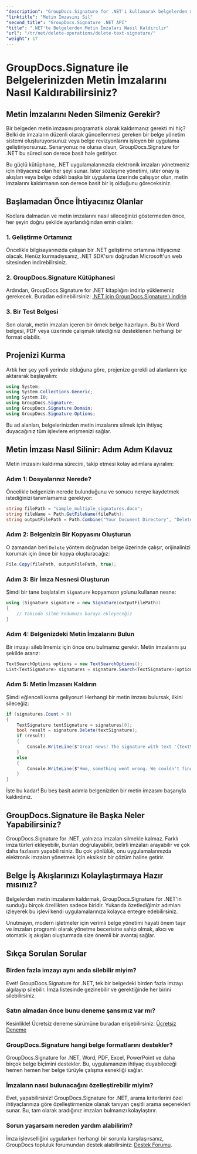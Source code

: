 ```yaml
---
"description": "GroupDocs.Signature for .NET'i kullanarak belgelerden metin imzalarını kolayca nasıl sileceğinizi öğrenin. Belge iş akışlarınızı kolaylaştırmak için mükemmeldir."
"linktitle": "Metin İmzasını Sil"
"second_title": "GroupDocs.Signature .NET API"
"title": ".NET'te Belgelerden Metin İmzaları Nasıl Kaldırılır"
"url": "/tr/net/delete-operations/delete-text-signature/"
"weight": 17
---
```


# GroupDocs.Signature ile Belgelerinizden Metin İmzalarını Nasıl Kaldırabilirsiniz?

## Metin İmzalarını Neden Silmeniz Gerekir?

Bir belgeden metin imzasını programatik olarak kaldırmanız gerekti mi hiç? Belki de imzaların düzenli olarak güncellenmesi gereken bir belge yönetim sistemi oluşturuyorsunuz veya belge revizyonlarını işleyen bir uygulama geliştiriyorsunuz. Senaryonuz ne olursa olsun, GroupDocs.Signature for .NET bu süreci son derece basit hale getiriyor.

Bu güçlü kütüphane, .NET uygulamalarınızda elektronik imzaları yönetmeniz için ihtiyacınız olan her şeyi sunar. İster sözleşme yönetimi, ister onay iş akışları veya belge odaklı başka bir uygulama üzerinde çalışıyor olun, metin imzalarını kaldırmanın son derece basit bir iş olduğunu göreceksiniz.

## Başlamadan Önce İhtiyacınız Olanlar

Kodlara dalmadan ve metin imzalarını nasıl sileceğinizi göstermeden önce, her şeyin doğru şekilde ayarlandığından emin olalım:

### 1. Geliştirme Ortamınız

Öncelikle bilgisayarınızda çalışan bir .NET geliştirme ortamına ihtiyacınız olacak. Henüz kurmadıysanız, .NET SDK'sını doğrudan Microsoft'un web sitesinden indirebilirsiniz.

### 2. GroupDocs.Signature Kütüphanesi

Ardından, GroupDocs.Signature for .NET kitaplığını indirip yüklemeniz gerekecek. Buradan edinebilirsiniz: [.NET için GroupDocs.Signature'ı indirin](https://releases.groupdocs.com/signature/net/)

### 3. Bir Test Belgesi

Son olarak, metin imzaları içeren bir örnek belge hazırlayın. Bu bir Word belgesi, PDF veya üzerinde çalışmak istediğiniz desteklenen herhangi bir format olabilir.

## Projenizi Kurma

Artık her şey yerli yerinde olduğuna göre, projenize gerekli ad alanlarını içe aktararak başlayalım:

```csharp
using System;
using System.Collections.Generic;
using System.IO;
using GroupDocs.Signature;
using GroupDocs.Signature.Domain;
using GroupDocs.Signature.Options;
```

Bu ad alanları, belgelerinizden metin imzalarını silmek için ihtiyaç duyacağınız tüm işlevlere erişmenizi sağlar.

## Metin İmzası Nasıl Silinir: Adım Adım Kılavuz

Metin imzasını kaldırma sürecini, takip etmesi kolay adımlara ayıralım:

### Adım 1: Dosyalarınız Nerede?

Öncelikle belgenizin nerede bulunduğunu ve sonucu nereye kaydetmek istediğinizi tanımlamamız gerekiyor:

```csharp
string filePath = "sample_multiple_signatures.docx";
string fileName = Path.GetFileName(filePath);
string outputFilePath = Path.Combine("Your Document Directory", "DeleteText", fileName);
```

### Adım 2: Belgenizin Bir Kopyasını Oluşturun

O zamandan beri `Delete` yöntem doğrudan belge üzerinde çalışır, orijinalinizi korumak için önce bir kopya oluşturacağız:

```csharp
File.Copy(filePath, outputFilePath, true);
```

### Adım 3: Bir İmza Nesnesi Oluşturun

Şimdi bir tane başlatalım `Signature` kopyamızın yolunu kullanan nesne:

```csharp
using (Signature signature = new Signature(outputFilePath))
{
    // Yakında silme kodumuzu buraya ekleyeceğiz
}
```

### Adım 4: Belgenizdeki Metin İmzalarını Bulun

Bir imzayı silebilmemiz için önce onu bulmamız gerekir. Metin imzalarını şu şekilde ararız:

```csharp
TextSearchOptions options = new TextSearchOptions();
List<TextSignature> signatures = signature.Search<TextSignature>(options);
```

### Adım 5: Metin İmzasını Kaldırın

Şimdi eğlenceli kısma geliyoruz! Herhangi bir metin imzası bulursak, ilkini sileceğiz:

```csharp
if (signatures.Count > 0)
{
    TextSignature textSignature = signatures[0];
    bool result = signature.Delete(textSignature);
    if (result)
    {
        Console.WriteLine($"Great news! The signature with text '{textSignature.Text}' was successfully deleted from '{fileName}'.");
    }
    else
    {
        Console.WriteLine($"Hmm, something went wrong. We couldn't find a signature with text '{textSignature.Text}' to delete.");
    }
}
```

İşte bu kadar! Bu beş basit adımla belgenizden bir metin imzasını başarıyla kaldırdınız.

## GroupDocs.Signature ile Başka Neler Yapabilirsiniz?

GroupDocs.Signature for .NET, yalnızca imzaları silmekle kalmaz. Farklı imza türleri ekleyebilir, bunları doğrulayabilir, belirli imzaları arayabilir ve çok daha fazlasını yapabilirsiniz. Bu çok yönlülük, onu uygulamalarınızda elektronik imzaları yönetmek için eksiksiz bir çözüm haline getirir.

## Belge İş Akışlarınızı Kolaylaştırmaya Hazır mısınız?

Belgelerden metin imzalarını kaldırmak, GroupDocs.Signature for .NET'in sunduğu birçok özellikten sadece biridir. Yukarıda özetlediğimiz adımları izleyerek bu işlevi kendi uygulamalarınıza kolayca entegre edebilirsiniz.

Unutmayın, modern işletmeler için verimli belge yönetimi hayati önem taşır ve imzaları programlı olarak yönetme becerisine sahip olmak, akıcı ve otomatik iş akışları oluşturmada size önemli bir avantaj sağlar.

## Sıkça Sorulan Sorular

### Birden fazla imzayı aynı anda silebilir miyim?

Evet! GroupDocs.Signature for .NET, tek bir belgedeki birden fazla imzayı algılayıp silebilir. İmza listesinde gezinebilir ve gerektiğinde her birini silebilirsiniz.

### Satın almadan önce bunu deneme şansımız var mı?

Kesinlikle! Ücretsiz deneme sürümüne buradan erişebilirsiniz: [Ücretsiz Deneme](https://releases.groupdocs.com/)

### GroupDocs.Signature hangi belge formatlarını destekler?

GroupDocs.Signature for .NET, Word, PDF, Excel, PowerPoint ve daha birçok belge biçimini destekler. Bu, uygulamanızın ihtiyaç duyabileceği hemen hemen her belge türüyle çalışma esnekliği sağlar.

### İmzaların nasıl bulunacağını özelleştirebilir miyim?

Evet, yapabilirsiniz! GroupDocs.Signature for .NET, arama kriterlerini özel ihtiyaçlarınıza göre özelleştirmenize olanak tanıyan çeşitli arama seçenekleri sunar. Bu, tam olarak aradığınız imzaları bulmanızı kolaylaştırır.

### Sorun yaşarsam nereden yardım alabilirim?

İmza işlevselliğini uygularken herhangi bir sorunla karşılaşırsanız, GroupDocs topluluk forumundan destek alabilirsiniz: [Destek Forumu](https://forum.groupdocs.com/c/signature/13).